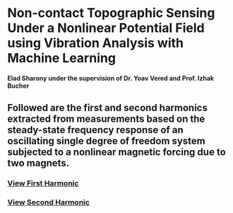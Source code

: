 # Non-contact Topographic Sensing Under a Nonlinear Potential Field using Vibration Analysis with Machine Learning
#### Elad Sharony under the supervision of Dr. Yoav Vered and Prof. Izhak Bucher

## Followed are the first and second harmonics extracted from measurements based on the steady-state frequency response of an oscillating single degree of freedom system subjected to a nonlinear magnetic forcing due to two magnets.

### [View First Harmonic](https://eladsharony.github.io/Learning2Sense/First_Harmonic.html)
### [View Second Harmonic](https://eladsharony.github.io/Learning2Sense/Second_Harmonic.html)
